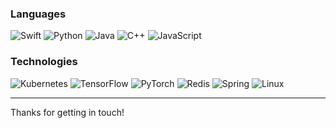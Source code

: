 ### Languages

![Swift](https://img.shields.io/badge/-Swift-000?style=plastic&logo=Swift)
![Python](https://img.shields.io/badge/-Python-000?style=plastic&logo=Python)
![Java](https://img.shields.io/badge/-Java-000?style=plastic&logo=Java&logoColor=007396)
![C++](https://img.shields.io/badge/-C++-000?style=plastic&logo=c%!b(MISSING)%!b(MISSING)&logoColor=00599C)
![JavaScript](https://img.shields.io/badge/-JavaScript-000?style=plastic&logo=JavaScript)


### Technologies

![Kubernetes](https://img.shields.io/badge/-Kubernetes-000?style=for-the-badge&logo=Kubernetes)
![TensorFlow](https://img.shields.io/badge/-TensorFlow-000?style=for-the-badge&logo=TensorFlow)
![PyTorch](https://img.shields.io/badge/-PyTorch-000?style=for-the-badge&logo=PyTorch)
![Redis](https://img.shields.io/badge/-Redis-000?style=for-the-badge&logo=Redis)
![Spring](https://img.shields.io/badge/-Spring-000?style=for-the-badge&logo=Spring)
![Linux](https://img.shields.io/badge/-Linux-000?style=for-the-badge&logo=Linux)



---

Thanks for getting in touch!
